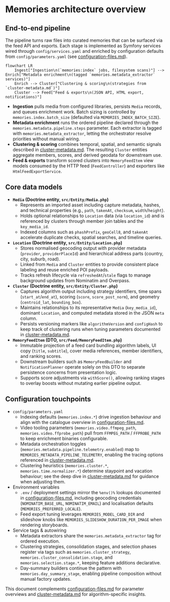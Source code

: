 # Memories architecture overview

## End-to-end pipeline
The pipeline turns raw files into curated memories that can be surfaced via the feed API and exports. Each stage is implemented as Symfony services wired through `config/services.yaml` and enriched by configuration defaults from `config/parameters.yaml` (see [configuration-files.md](../configuration-files.md)).

```mermaid
flowchart LR
    Ingest["Ingestion\n(`memories:index` jobs, filesystem scans)"] --> Enrich["Metadata enrichment\n(tagged `memories.metadata_extractor` services)"]
    Enrich --> Cluster["Clustering & scoring\n(strategies from `cluster-metadata.md`)"]
    Cluster --> Feed["Feed & exports\n(JSON API, HTML export, notifications)"]
```

- **Ingestion** pulls media from configured libraries, persists `Media` records, and queues enrichment work. Batch sizing is controlled by `memories.index.batch_size` (defaulted via `MEMORIES_INDEX_BATCH_SIZE`).
- **Metadata enrichment** runs the ordered pipeline declared through the `memories.metadata.pipeline.steps` parameter. Each extractor is tagged with `memories.metadata_extractor`, letting the orchestrator resolve priorities without manual wiring.
- **Clustering & scoring** combines temporal, spatial, and semantic signals described in [cluster-metadata.md](../cluster-metadata.md). The resulting `Cluster` entities aggregate members, scores, and derived geodata for downstream use.
- **Feed & exports** transform scored clusters into `MemoryFeedItem` view models consumed by the HTTP feed (`FeedController`) and exporters like `HtmlFeedExportService`.

## Core data models
- **`Media` (Doctrine entity, `src/Entity/Media.php`)**
  - Represents an imported asset including capture metadata, hashes, and technical properties (e.g., `path`, `takenAt`, `checksum`, `width`/`height`).
  - Holds optional relationships to `Location` data (via `location_id`) and is referenced by clusters through member join tables and the `key_media_id`.
  - Indexed columns such as `phashPrefix`, `geoCell8`, and `takenAt` accelerate duplicate checks, spatial searches, and timeline queries.
- **`Location` (Doctrine entity, `src/Entity/Location.php`)**
  - Stores normalised geocoding output with provider metadata (`provider`, `providerPlaceId`) and hierarchical address parts (country, city, suburb, road).
  - Linked from `Media` and `Cluster` entities to provide consistent place labeling and reuse enriched POI payloads.
  - Tracks refresh lifecycle via `refreshedAt`/`stale` flags to manage background updates from Nominatim and Overpass.
- **`Cluster` (Doctrine entity, `src/Entity/Cluster.php`)**
  - Captures algorithm output including strategy identifiers, time spans (`start_at`/`end_at`), scoring (`score`, `score_post_norm`), and geometry (`centroid_lat`, `bounding_box`).
  - Maintains relationships to its representative `Media` (`key_media_id`), dominant `Location`, and computed metadata stored in the JSON `meta` column.
  - Persists versioning markers like `algorithmVersion` and `configHash` to keep track of clustering runs when tuning parameters documented in [cluster-metadata.md](../cluster-metadata.md).
- **`MemoryFeedItem` (DTO, `src/Feed/MemoryFeedItem.php`)**
  - Immutable projection of a feed card bundling algorithm labels, UI copy (`title`, `subtitle`), cover media references, member identifiers, and ranking scores.
  - Downstream builders such as `MemoryFeedBuilder` and `NotificationPlanner` operate solely on this DTO to separate persistence concerns from presentation logic.
  - Supports score adjustments via `withScore()`, allowing ranking stages to overlay boosts without mutating earlier pipeline output.

## Configuration touchpoints
- `config/parameters.yaml`
  - Indexing defaults (`memories.index.*`) drive ingestion behaviour and align with the catalogue overview in [configuration-files.md](../configuration-files.md).
  - Video tooling parameters (`memories.video.ffmpeg_path`, `memories.video.ffprobe_path`) pull from `FFMPEG_PATH` / `FFPROBE_PATH` to keep enrichment binaries configurable.
  - Metadata orchestration toggles (`memories.metadata.pipeline.telemetry.enabled`) map to `MEMORIES_METADATA_PIPELINE_TELEMETRY`, enabling the tracing options referenced in [cluster-metadata.md](../cluster-metadata.md).
  - Clustering heuristics (`memories.cluster.*`, `memories.time.normalizer.*`) determine staypoint and vacation behaviour; see the deep dive in [cluster-metadata.md](../cluster-metadata.md) for guidance when adjusting them.
- Environment variables
  - `.env` / deployment settings mirror the `%env()%` lookups documented in [configuration-files.md](../configuration-files.md), including geocoding credentials (`NOMINATIM_BASE_URL`, `NOMINATIM_EMAIL`) and localisation defaults (`MEMORIES_PREFERRED_LOCALE`).
  - Feed export tuning leverages `MEMORIES_MODEL_CARD_DIR` and slideshow knobs like `MEMORIES_SLIDESHOW_DURATION_PER_IMAGE` when rendering storyboards.
- Service tags & autowiring
  - Metadata extractors share the `memories.metadata_extractor` tag for ordered execution.
  - Clustering strategies, consolidation stages, and selection phases register via tags such as `memories.cluster_strategy`, `memories.cluster_consolidation.stage`, and `memories.selection.stage.*`, keeping feature additions declarative.
  - Day-summary builders continue the pattern with `memories.day_summary_stage`, enabling pipeline composition without manual factory updates.

This document complements [configuration-files.md](../configuration-files.md) for parameter overviews and [cluster-metadata.md](../cluster-metadata.md) for algorithm-specific insights.
